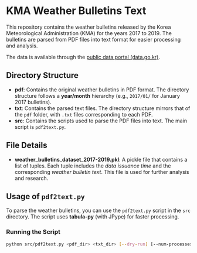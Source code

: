 # KMA Weather Bulletins Text

This repository contains the weather bulletins released by the Korea Meteorological Administration (KMA) for the years 2017 to 2019. The bulletins are parsed from PDF files into text format for easier processing and analysis.

The data is available through the [public data portal (data.go.kr)](https://www.data.go.kr/).

## Directory Structure

- **pdf**: Contains the original weather bulletins in PDF format. The directory structure follows a **year/month** hierarchy (e.g., `2017/01/` for January 2017 bulletins).
- **txt**: Contains the parsed text files. The directory structure mirrors that of the `pdf` folder, with `.txt` files corresponding to each PDF.
- **src**: Contains the scripts used to parse the PDF files into text. The main script is `pdf2text.py`.

## File Details

- **weather_bulletins_dataset_2017-2019.pkl**: A pickle file that contains a list of tuples. Each tuple includes the *data issuance time* and the corresponding *weather bulletin text*. This file is used for further analysis and research.

## Usage of `pdf2text.py`

To parse the weather bulletins, you can use the `pdf2text.py` script in the `src` directory. The script uses **tabula-py** (with JPype) for faster processing.

### Running the Script

```bash
python src/pdf2text.py <pdf_dir> <txt_dir> [--dry-run] [--num-processes <num>]
